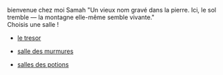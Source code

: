 bienvenue chez moi Samah 
"Un vieux nom gravé dans la pierre. Ici, le sol tremble — la montagne elle-même semble vivante."
<br>
Choisis une salle ! 
<ul>
  <li><a href="tresor.md">le tresor</li>      
  </ul>
<ul>
  <li><a href="salle_des_murmures.md">salle des murmures</li>      
  </ul>
<ul>
  <li><a href="potions.md">salles des potions</li>      
  </ul>
